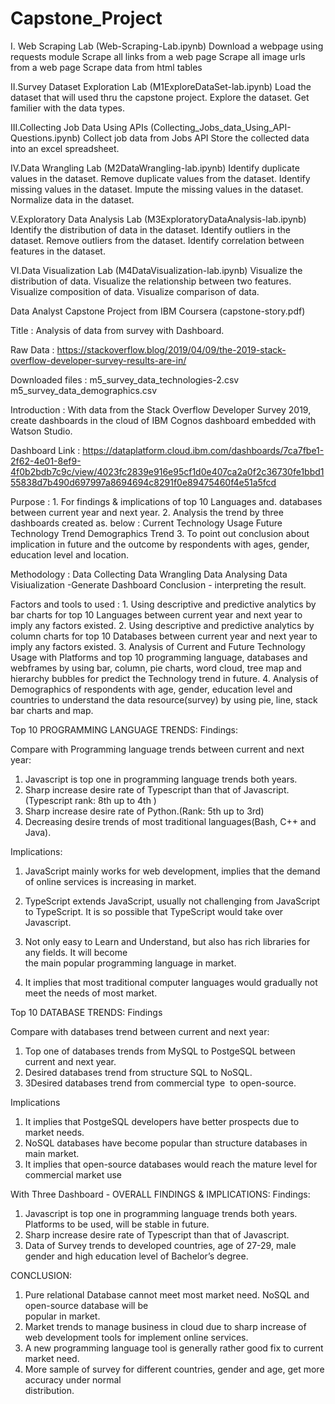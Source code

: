 ﻿# Capstone_Project
I. Web Scraping Lab (Web-Scraping-Lab.ipynb)
        Download a webpage using requests module
        Scrape all links from a web page
        Scrape all image urls from a web page
        Scrape data from html tables

II.Survey Dataset Exploration Lab (M1ExploreDataSet-lab.ipynb)
        Load the dataset that will used thru the capstone project.
        Explore the dataset.
        Get familier with the data types.

III.Collecting Job Data Using APIs (Collecting_Jobs_data_Using_API-Questions.ipynb)
        Collect job data from Jobs API
        Store the collected data into an excel spreadsheet.

IV.Data Wrangling Lab (M2DataWrangling-lab.ipynb)
        Identify duplicate values in the dataset.
        Remove duplicate values from the dataset.
        Identify missing values in the dataset.
        Impute the missing values in the dataset.
        Normalize data in the dataset.

V.Exploratory Data Analysis Lab (M3ExploratoryDataAnalysis-lab.ipynb)
        Identify the distribution of data in the dataset.
        Identify outliers in the dataset.
	Remove outliers from the dataset.
	Identify correlation between features in the dataset.

VI.Data Visualization Lab (M4DataVisualization-lab.ipynb)
        Visualize the distribution of data.
        Visualize the relationship between two features.
        Visualize composition of data.
        Visualize comparison of data.

Data Analyst Capstone Project from IBM Coursera (capstone-story.pdf)

Title : Analysis of data from survey with Dashboard.

Raw Data : https://stackoverflow.blog/2019/04/09/the-2019-stack-overflow-developer-survey-results-are-in/


Downloaded files : m5_survey_data_technologies-2.csv
                       m5_survey_data_demographics.csv

Introduction : With data from the Stack Overflow Developer Survey 2019, create dashboards in the cloud of IBM Cognos dashboard embedded with Watson Studio.

Dashboard Link :
https://dataplatform.cloud.ibm.com/dashboards/7ca7fbe1-2f62-4e01-8ef9-4f0b2bdb7c9c/view/4023fc2839e916e95cf1d0e407ca2a0f2c36730fe1bbd155838d7b490d697997a8694694c8291f0e89475460f4e51a5fcd

Purpose : 1. For findings & implications of top 10 Languages and. databases between current year
                and next year.
          2. Analysis the trend by three dashboards created as. below :
                Current Technology Usage
                Future Technology Trend
                Demographics Trend
          3. To point out conclusion about implication in future and the outcome by 
                respondents with ages, gender, education level and location.
 
Methodology : Data Collecting
                 Data Wrangling
                 Data Analysing
                 Data Visiualization -Generate Dashboard
                 Conclusion - interpreting the result.

Factors and tools to used :
             1. Using descriptive and predictive analytics by bar charts for top 10 Languages between
                current year and next year to imply any factors existed.
             2. Using descriptive and predictive analytics by column charts for top 10 Databases 
                between current year and next year to imply any factors existed. 
             3. Analysis of Current and Future Technology Usage with Platforms and top 10 programming 
                language,  databases and webframes by using bar, column, pie charts, word cloud, tree
                map and  hierarchy bubbles for predict the Technology trend in future.
             4. Analysis of Demographics of respondents with age, gender, education level and 
                countries to understand the data resource(survey) by using pie, line, stack bar 
                charts and map.

Top 10 PROGRAMMING LANGUAGE TRENDS:
Findings:

Compare with Programming language trends between current and next year:

1. Javascript is top one in programming language trends both years.
2. Sharp increase desire rate of Typescript than that of Javascript.(Typescript rank: 8th up to 4th )
3. Sharp increase desire rate of Python.(Rank: 5th up to 3rd)
4. Decreasing desire trends of most traditional languages(Bash, C++ and Java).

Implications:

1. JavaScript mainly works for web development,  implies that the demand of online services is 
   increasing in market.

2. TypeScript extends JavaScript, usually not challenging from JavaScript to TypeScript. It is so 
   possible that TypeScript would take over Javascript.
3. Not only easy to Learn and Understand, but also has rich libraries for any fields. It will become   
   the main popular programming language in market.
4. It implies that most traditional computer languages would gradually not meet the needs of most
   market.


Top 10 DATABASE TRENDS:
Findings

Compare with databases trend between current and next year:

1. Top one of databases trends from MySQL to PostgeSQL between current and next year.
2. Desired databases trend from structure SQL to NoSQL.
3. 3Desired databases trend from commercial type  to open-source.

Implications

1. It implies that PostgeSQL developers have better prospects due to market needs.
2. NoSQL databases have become popular than structure databases in main market.
3. It implies that open-source databases would reach the mature level for commercial market use


With Three Dashboard - OVERALL FINDINGS & IMPLICATIONS:
Findings:

1. Javascript is top one in programming language trends both years. Platforms to be used, will be
   stable in future.
2. Sharp increase desire rate of Typescript than that of Javascript.
3. Data of Survey trends to developed countries, age of 27-29, male gender and high education level
   of Bachelor’s degree.

CONCLUSION:
1. Pure relational Database cannot meet most market need. NoSQL and open-source database will be  
   popular in market.
2. Market trends to manage business in cloud due to sharp increase of web development tools for 
   implement online services. 
3. A new programming language tool is generally rather good fix to current market need.
4. More sample of survey for different countries, gender and age, get more accuracy under normal  
   distribution.  


